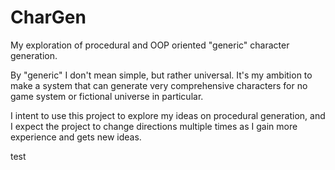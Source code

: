# CharGen
My exploration of procedural and OOP oriented "generic" character generation.

By "generic" I don't mean simple, but rather universal. It's my ambition to make a system that can generate very comprehensive characters for no game system or fictional universe in particular.

I intent to use this project to explore my ideas on procedural generation, and I expect the project to change directions multiple times as I gain more experience and gets new ideas.

test
